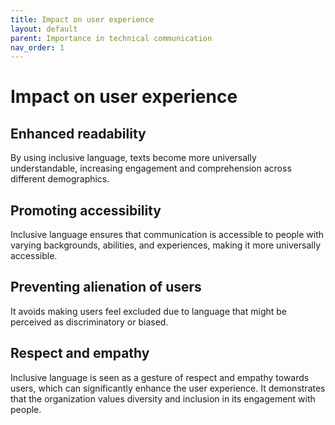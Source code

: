 ```yaml
---
title: Impact on user experience
layout: default
parent: Importance in technical communication
nav_order: 1
---
```

# Impact on user experience

## Enhanced readability

By using inclusive language, texts become more universally understandable, increasing engagement and comprehension across different demographics.

## Promoting accessibility

Inclusive language ensures that communication is accessible to people with varying backgrounds, abilities, and experiences, making it more universally accessible.

## Preventing alienation of users

It avoids making users feel excluded due to language that might be perceived as discriminatory or biased.

## Respect and empathy

Inclusive language is seen as a gesture of respect and empathy towards users, which can significantly enhance the user experience. It demonstrates that the organization values diversity and inclusion in its engagement with people.


